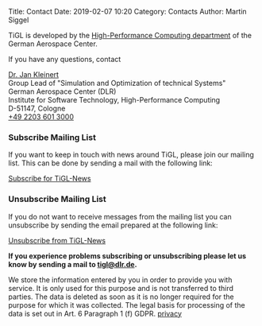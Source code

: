 Title: Contact
Date: 2019-02-07 10:20
Category: Contacts
Author: Martin Siggel


TiGL is developed by the [High-Performance Computing department](https://www.dlr.de/sc/en/desktopdefault.aspx/tabid-11647/20362_read-47646/)
of the German Aerospace Center.

If you have any questions, contact

<div class="contact-text">
  <p class="address">
    <a href="mailto:tigl@dlr.de" class="contact-title"><i class="fa fa-envelope"></i> Dr. Jan Kleinert</a><br/>
    Group Lead of "Simulation and Optimization of technical Systems"<br/>
    German Aerospace Center (DLR)<br/>
    Institute for Software Technology, High-Performance Computing<br/>
    D-51147, Cologne<br/>
    <a href="tel:+4922036013000"><i class="fa fa-phone"></i> +49 2203 601 3000 </a>
  </p>
</div>

### Subscribe Mailing List ###

If you want to keep in touch with news around TiGL, please join our mailing list. This can be done by sending a mail with the following link:

[Subscribe for TiGL-News](mailto:listserv@dlr.de?subject=Subscribe&body=subscribe%20tigl)

### Unsubscribe Mailing List ###

If you do not want to receive messages from the mailing list you can unsubscribe by sending the email prepared at the following link:

[Unsubscribe from TiGL-News](mailto:listserv@dlr.de?subject=Unsubscribe&body=signoff%20tigl)

__If you experience problems subscribing or unsubscribing please let us know by sending a mail to [tigl@dlr.de](mailto:tigl@dlr.de).__

We store the information entered by you in order to provide you with service.
It is only used for this purpose and is not transferred to third parties.
The data is deleted as soon as it is no longer required for the purpose for which it was collected.
The legal basis for processing of the data is set out in Art. 6 Paragraph 1 (f) GDPR. [privacy](privacy.html)

